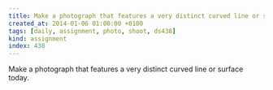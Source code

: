 ```yaml
---
title: Make a photograph that features a very distinct curved line or surface today.
created_at: 2014-01-06 01:00:00 +0100
tags: [daily, assignment, photo, shoot, ds438]
kind: assignment
index: 438
---
```


Make a photograph that features a very distinct curved line or surface today.
